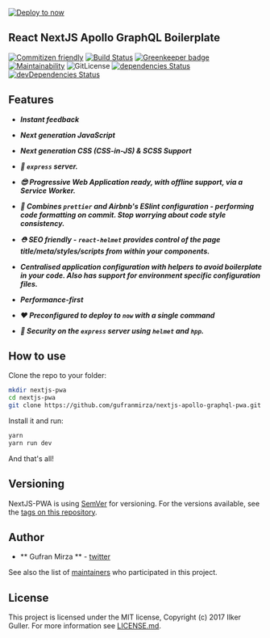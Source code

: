 [![Deploy to now](https://deploy.now.sh/static/button.svg)](https://deploy.now.sh/?repo=https://github.com/gufranmirza/nextjs-apollo-graphql-pwa)

## React NextJS Apollo GraphQL Boilerplate

[![Commitizen friendly](https://img.shields.io/badge/commitizen-friendly-brightgreen.svg)](http://commitizen.github.io/cz-cli/)
[![Build Status](https://travis-ci.com/gufranmirza/nextjs-apollo-graphql-pwa.svg?branch=master)](https://travis-ci.com/gufranmirza/nextjs-apollo-graphql-pwa)
[![Greenkeeper badge](https://badges.greenkeeper.io/gufranmirza/nextjs-apollo-graphql-pwa.svg)](https://greenkeeper.io/)
[![Maintainability](https://api.codeclimate.com/v1/badges/91fa04fecfc644091e2d/maintainability)](https://codeclimate.com/github/gufranmirza/nextjs-apollo-graphql-pwa/maintainability)
![GitLicense](https://gitlicense.com/badge/gufranmirza/nextjs-apollo-graphql-pwa)
[![dependencies Status](https://david-dm.org/gufranmirza/nextjs-apollo-graphql-pwa/status.svg)](https://david-dm.org/gufranmirza/nextjs-apollo-graphql-pwa)
[![devDependencies Status](https://david-dm.org/gufranmirza/nextjs-apollo-graphql-pwa/dev-status.svg)](https://david-dm.org/gufranmirza/nextjs-apollo-graphql-pwa?type=dev)

## Features

- ***Instant feedback***

- ***Next generation JavaScript***

- ***Next generation  CSS (CSS-in-JS) & SCSS Support***

- ***🚄 `express` server.***

- ***😎 Progressive Web Application ready, with offline support, via a Service Worker.***

- ***💄 Combines `prettier` and Airbnb's ESlint configuration - performing code formatting on commit. Stop worrying about code style consistency.***

- ***⛑ SEO friendly - `react-helmet` provides control of the page title/meta/styles/scripts from within your components.***

- ***Centralised application configuration with helpers to avoid boilerplate in your code. Also has support for environment specific configuration files.***

- ***Performance-first***

- ***❤️ Preconfigured to deploy to `now` with a single command***

- ***👮 Security on the `express` server using `helmet` and `hpp`.***


## How to use

Clone the repo to your folder:

```bash
mkdir nextjs-pwa
cd nextjs-pwa
git clone https://github.com/gufranmirza/nextjs-apollo-graphql-pwa.git
```

Install it and run:

```bash
yarn
yarn run dev
```

And that's all!


## Versioning

NextJS-PWA is using [SemVer](http://semver.org/) for versioning. For the versions available, see the [tags on this repository](https://github.com/gufranmirza/nextjs-apollo-grapghql-pwa/tags).

## Author

* ** Gufran Mirza ** - [twitter](https://twitter.com/_imGufran)

See also the list of [maintainers](MAINTAINERS.md) who participated in this project.

## License

This project is licensed under the MIT license, Copyright (c) 2017 Ilker Guller. For more information see [LICENSE.md](LICENSE.md).
